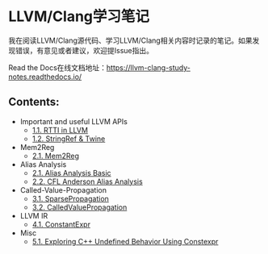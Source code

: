 # LLVM/Clang学习笔记
我在阅读LLVM/Clang源代码、学习LLVM/Clang相关内容时记录的笔记。如果发现错误，有意见或者建议，欢迎提Issue指出。

Read the Docs在线文档地址：https://llvm-clang-study-notes.readthedocs.io/



## Contents:

- Important and useful LLVM APIs
  - [1.1. RTTI in LLVM](https://llvm-clang-study-notes.readthedocs.io/en/latest/important-and-useful-llvm-apis/RTTI-in-LLVM.html)
  - [1.2. StringRef & Twine](https://llvm-clang-study-notes.readthedocs.io/en/latest/important-and-useful-llvm-apis/StringRef-and-Twine.html)
- Mem2Reg
  - [2.1. Mem2Reg](https://llvm-clang-study-notes.readthedocs.io/en/latest/mem2reg/Mem2Reg.html)
- Alias Analysis
  - [2.1. Alias Analysis Basic](https://llvm-clang-study-notes.readthedocs.io/en/latest/alias-analysis/AliasAnalysis-Basic.html)
  - [2.2. CFL Anderson Alias Analysis](https://llvm-clang-study-notes.readthedocs.io/en/latest/alias-analysis/CFL-Anderson-AliasAnalysis.html)
- Called-Value-Propagation
  - [3.1. SparsePropagation](https://llvm-clang-study-notes.readthedocs.io/en/latest/called-value-propagation/Sparse-Propagation.html)
  - [3.2. CalledValuePropagation](https://llvm-clang-study-notes.readthedocs.io/en/latest/called-value-propagation/Called-Value-Propagation.html)
- LLVM IR
  - [4.1. ConstantExpr](https://llvm-clang-study-notes.readthedocs.io/en/latest/llvm-ir/ConstantExpr.html)
- Misc
  - [5.1. Exploring C++ Undefined Behavior Using Constexpr](https://llvm-clang-study-notes.readthedocs.io/en/latest/misc/UB_Constexpr.html)

